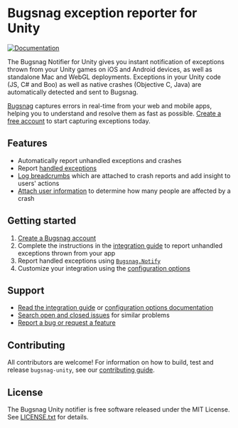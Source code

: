 # Bugsnag exception reporter for Unity
[![Documentation](https://img.shields.io/badge/documentation-latest-blue.svg)](http://docs.bugsnag.com/platforms/unity/)

The Bugsnag Notifier for Unity gives you instant notification of exceptions
thrown from your Unity games on iOS and Android devices, as well as standalone
Mac and WebGL deployments. Exceptions in your Unity code (JS, C# and Boo) as
well as native crashes (Objective C, Java) are automatically detected and sent to Bugsnag.

[Bugsnag](http://bugsnag.com) captures errors in real-time from your web
and mobile apps, helping you to understand and resolve them as fast as possible.
[Create a free account](http://bugsnag.com) to start capturing exceptions today.


## Features

* Automatically report unhandled exceptions and crashes
* Report [handled exceptions](http://docs.bugsnag.com/platforms/unity/#reporting-handled-errors)
* [Log breadcrumbs](http://docs.bugsnag.com/platforms/unity/#logging-breadcrumbs) which are attached to crash reports and add insight to users' actions
* [Attach user information](http://docs.bugsnag.com/platforms/unity/#identifying-users) to determine how many people are affected by a crash


## Getting started

1. [Create a Bugsnag account](https://bugsnag.com)
1. Complete the instructions in the [integration guide](http://docs.bugsnag.com/platforms/unity/) to report unhandled exceptions thrown from your app
1. Report handled exceptions using [`Bugsnag.Notify`](http://docs.bugsnag.com/platforms/unity/#reporting-handled-errors/)
1. Customize your integration using the [configuration options](http://docs.bugsnag.com/platforms/unity/configuration-options/)


## Support

* [Read the integration guide](http://docs.bugsnag.com/platforms/unity/) or [configuration options documentation](http://docs.bugsnag.com/platforms/unity/configuration-options/)
* [Search open and closed issues](https://github.com/bugsnag/bugsnag-unity/issues?utf8=✓&q=is%3Aissue) for similar problems
* [Report a bug or request a feature](https://github.com/bugsnag/bugsnag-unity/issues/new)


## Contributing

All contributors are welcome! For information on how to build, test
and release `bugsnag-unity`, see our
[contributing guide](https://github.com/bugsnag/bugsnag-unity/blob/master/CONTRIBUTING.md).


## License

The Bugsnag Unity notifier is free software released under the MIT License.
See [LICENSE.txt](https://github.com/bugsnag/bugsnag-unity/blob/master/LICENSE.txt)
for details.
